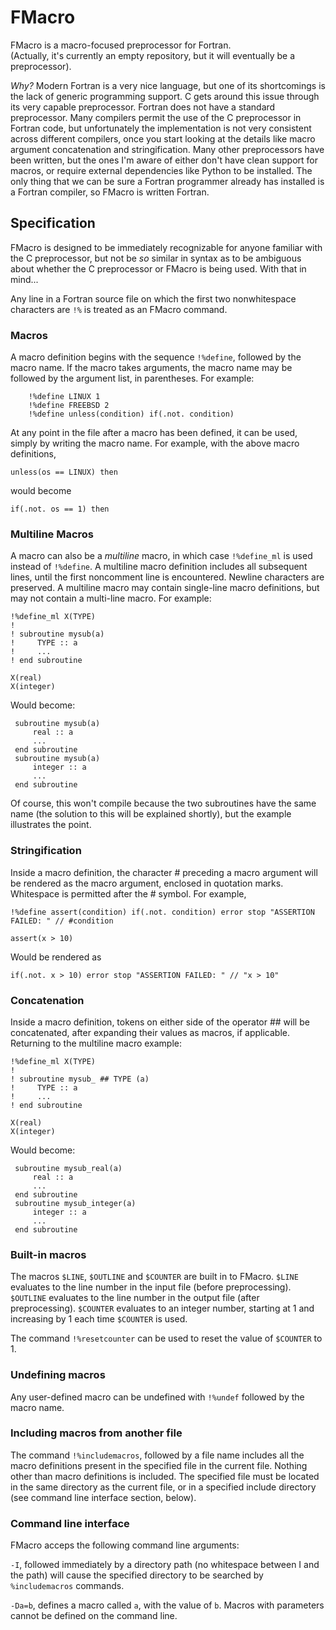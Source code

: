 # FMacro

FMacro is a macro-focused preprocessor for Fortran.  
(Actually, it's currently an empty repository, but it will eventually be a preprocessor).

*Why?*
Modern Fortran is a very nice language, but one of its shortcomings is the lack of generic programming support. 
C gets around this issue through its very capable preprocessor. 
Fortran does not have a standard preprocessor. 
Many compilers permit the use of the C preprocessor in Fortran code, but unfortunately the implementation is not
very consistent across different compilers, once you start looking at the details like macro argument concatenation
and stringification. 
Many other preprocessors have been written, but the ones I'm aware of either don't have clean support for macros,
or require external dependencies like Python to be installed.
The only thing that we can be sure a Fortran programmer already has installed is a Fortran compiler, 
so FMacro is written Fortran.

## Specification

FMacro is designed to be immediately recognizable for anyone familiar with the C preprocessor,
but not be *so* similar in syntax as to be ambiguous about whether the C preprocessor or FMacro is being used.
With that in mind...

Any line in a Fortran source file on which the first two nonwhitespace characters are `!%` is treated as an FMacro command.

### Macros

A macro definition begins with the sequence `!%define`, followed by the macro name. 
If the macro takes arguments, the macro name may be followed by the argument list, in parentheses.
For example:
```
    !%define LINUX 1
    !%define FREEBSD 2 
    !%define unless(condition) if(.not. condition)	
``` 

At any point in the file after a macro has been defined, it can be used, simply by writing the macro name.
For example, with the above macro definitions,
```
unless(os == LINUX) then
```
would become
```
if(.not. os == 1) then
```

### Multiline Macros
A macro can also be a *multiline* macro, in which case `!%define_ml` is used instead of `!%define`.
A multiline macro definition includes all subsequent lines, until the first noncomment line is encountered.
Newline characters are preserved.
A multiline macro may contain single-line macro definitions, but may not contain a multi-line macro.
For example:
```
!%define_ml X(TYPE)
!
! subroutine mysub(a)
!     TYPE :: a
!     ...
! end subroutine

X(real)
X(integer)
```

Would become:
```
 subroutine mysub(a)
     real :: a
     ...
 end subroutine
 subroutine mysub(a)
     integer :: a
     ...
 end subroutine
```
Of course, this won't compile because the two subroutines have the same name (the solution to this will be explained shortly),
but the example illustrates the point.

### Stringification

Inside a macro definition, the character # preceding a macro argument will be rendered as the macro argument, enclosed in quotation marks.
Whitespace is permitted after the # symbol.
For example,
```
!%define assert(condition) if(.not. condition) error stop "ASSERTION FAILED: " // #condition

assert(x > 10)
```
Would be rendered as
```
if(.not. x > 10) error stop "ASSERTION FAILED: " // "x > 10"
```

### Concatenation

Inside a macro definition, tokens on either side of the operator ## will be concatenated, after expanding their values as macros, if applicable.
Returning to the multiline macro example:
```
!%define_ml X(TYPE)
!
! subroutine mysub_ ## TYPE (a)
!     TYPE :: a
!     ...
! end subroutine

X(real)
X(integer)
```
Would become:
```
 subroutine mysub_real(a)
     real :: a
     ...
 end subroutine
 subroutine mysub_integer(a)
     integer :: a
     ...
 end subroutine
```

### Built-in macros

The macros `$LINE`, `$OUTLINE` and `$COUNTER` are built in to FMacro. 
`$LINE` evaluates to the line number in the input file (before preprocessing).
`$OUTLINE` evaluates to the line number in the output file (after preprocessing).
`$COUNTER` evaluates to an integer number, starting at 1 and increasing by 1 each time `$COUNTER` is used.

The command `!%resetcounter` can be used to reset the value of `$COUNTER` to 1.

### Undefining macros

Any user-defined macro can be undefined with `!%undef` followed by the macro name.

### Including macros from another file

The command `!%includemacros`, followed by a file name includes all the macro definitions present in the specified
file in the current file.
Nothing other than macro definitions is included.
The specified file must be located in the same directory as the current file, or in a specified include directory
(see command line interface section, below).


### Command line interface

FMacro acceps the following command line arguments:

`-I`, followed immediately by a directory path (no whitespace between I and the path) will cause the specified directory to 
be searched by `%includemacros` commands.

`-Da=b`, defines a macro called `a`, with the value of `b`.
Macros with parameters cannot be defined on the command line.
